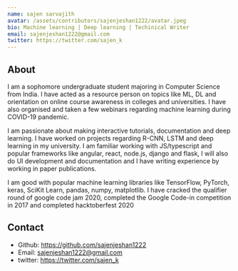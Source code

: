 ```yaml
---
name: sajen sarvajith
avatar: /assets/contributors/sajenjeshan1222/avatar.jpeg
bio: Machine learning | Deep learning | Techinical Writer 
email: sajenjeshan1222@gmail.com
twitter: https://twitter.com/sajen_k
---
```


## About

I am a sophomore undergraduate student majoring in Computer Science from India. I have acted as a resource person on topics like ML, DL and orientation on online course awareness in colleges and universities. I have also organised and taken a few webinars regarding machine learning during COVID-19 pandemic.

I am passionate about making interactive tutorials, documentation and deep learning. I have worked on projects regarding R-CNN, LSTM and deep learning in my university. I am familiar working with JS/typescript and popular frameworks like angular, react, node.js, django and flask, I will also do UI development and documentation and I have writing experience by working in paper publications.
 
I am good with popular machine learning libraries like TensorFlow, PyTorch, keras, SciKit Learn, pandas, numpy, matplotlib. I have cracked the qualifier round of google code jam 2020, completed the Google Code-in competition in 2017 and completed hacktoberfest 2020


## Contact

- Github: <https://github.com/sajenjeshan1222>
- Email: <sajenjeshan1222@gmail.com>
- twitter: <https://twitter.com/sajen_k>
